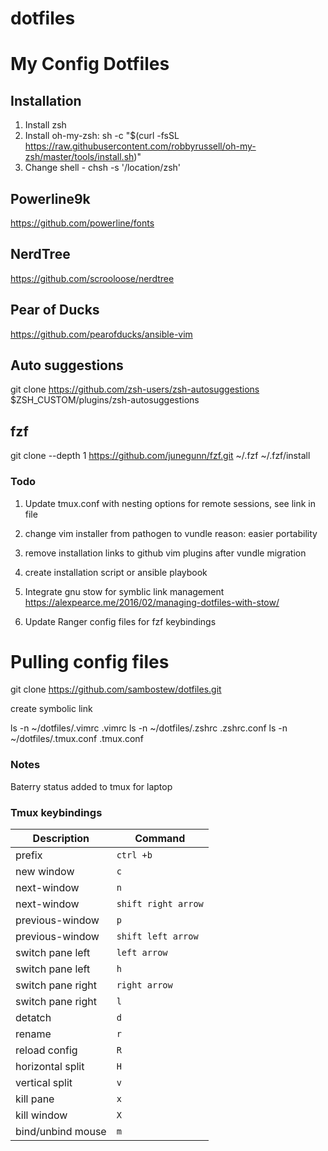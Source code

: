 # dotfiles
# My Config Dotfiles

## Installation 

1. Install zsh
2. Install oh-my-zsh:
sh -c "$(curl -fsSL https://raw.githubusercontent.com/robbyrussell/oh-my-zsh/master/tools/install.sh)"
3. Change shell - chsh -s '/location/zsh'

## Powerline9k

https://github.com/powerline/fonts

## NerdTree

https://github.com/scrooloose/nerdtree

## Pear of Ducks

https://github.com/pearofducks/ansible-vim

## Auto suggestions

git clone https://github.com/zsh-users/zsh-autosuggestions $ZSH_CUSTOM/plugins/zsh-autosuggestions

## fzf

git clone --depth 1 https://github.com/junegunn/fzf.git ~/.fzf
~/.fzf/install

### Todo

1. Update tmux.conf with nesting options for remote sessions, see link in file

2. change vim installer from pathogen to vundle
reason: easier portability

3. remove installation links to github vim plugins after vundle migration

4. create installation script or ansible playbook
5. Integrate gnu stow for symblic link management
https://alexpearce.me/2016/02/managing-dotfiles-with-stow/
6. Update Ranger config files for fzf keybindings

# Pulling config files

git clone https://github.com/sambostew/dotfiles.git

create symbolic link

ls -n ~/dotfiles/.vimrc .vimrc
ls -n ~/dotfiles/.zshrc .zshrc.conf
ls -n ~/dotfiles/.tmux.conf .tmux.conf

### Notes

Baterry status added to tmux for laptop


### Tmux keybindings

| Description | Command |
| ---     | ---         |
| prefix  | `ctrl +b`     |
| new window | `c`|
| next-window | `n` |
| next-window | `shift right arrow`|
| previous-window | `p` |
| previous-window | `shift left arrow` |
| switch pane left | `left arrow` |
| switch pane left | `h` |
| switch pane right| `right arrow`|
| switch pane right| `l` |
| detatch |`d` |
| rename     | `r`      |
| reload config     | `R`      |
| horizontal split     | `H`|
| vertical split  | `v`|
| kill pane | `x` |
| kill window | `X` |
| bind/unbind mouse | `m` |
